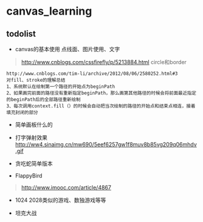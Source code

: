 # canvas_learning
## todolist
* canvas的基本使用
点线面、图片使用、文字
> http://www.cnblogs.com/cssfirefly/p/5213884.html circle和border
    
    http://www.cnblogs.com/tim-li/archive/2012/08/06/2580252.html#3
    对fill、stroke的理解总结
    1、系统默认在绘制第一个路径的开始点为beginPath
    2、如果画完前面的路径没有重新指定beginPath，那么画第其他路径的时候会将前面最近指定的beginPath后的全部路径重新绘制
    3、每次调用context.fill（）的时候会自动把当次绘制的路径的开始点和结束点相连，接着填充封闭的部分


* 简单画板什么的

* 打字弹射效果 http://ww4.sinaimg.cn/mw690/5eef6257gw1f8muv8b85vg209q06mhdv.gif

* 贪吃蛇简单版本

* FlappyBird
> http://www.imooc.com/article/4867

* 1024 2028类似的游戏、数独游戏等等

* 坦克大战
